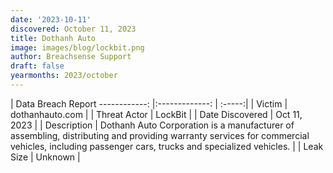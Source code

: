 ```yaml
---
date: '2023-10-11'
discovered: October 11, 2023
title: Dothanh Auto
image: images/blog/lockbit.png
author: Breachsense Support
draft: false
yearmonths: 2023/october
---
```



| Data Breach Report
------------:     |:-------------:    | :-----:|
| Victim      | dothanhauto.com      | 
| Threat Actor      | LockBit      | 
| Date Discovered      | Oct 11, 2023      | 
| Description      | Dothanh Auto Corporation is a manufacturer of assembling, distributing and providing warranty services for commercial vehicles, including passenger cars, trucks and specialized vehicles.      | 
| Leak Size      | Unknown      | 

